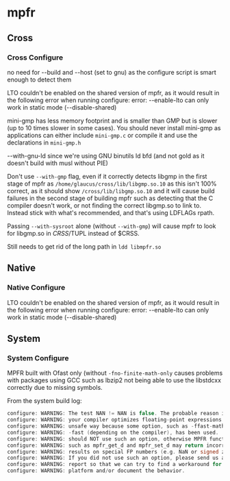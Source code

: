 # mpfr
## Cross
### Cross Configure
no need for --build and --host (set to gnu) as the configure script is smart
enough to detect them

LTO couldn't be enabled on the shared version of mpfr, as it would result
in the following error when running configure:
error: --enable-lto can only work in static mode (--disable-shared)

mini-gmp has less memory footprint and is smaller than GMP but is slower (up
to 10 times slower in some cases). You should never install mini-gmp as
applications can either include `mini-gmp.c` or compile it and use the
declarations in `mini-gmp.h`

--with-gnu-ld since we're using GNU binutils ld bfd (and not gold as it 
doesn't build with musl without PIE)

Don't use `--with-gmp` flag, even if it correctly detects libgmp in the first
stage of mpfr as `/home/glaucus/cross/lib/libgmp.so.10` as this isn't 100%
correct, as it should show `/cross/lib/libgmp.so.10` and it will cause build
failures in the second stage of building mpfr such as detecting that the C
compiler doesn't work, or not finding the correct libgmp.so to link to.
Instead stick with what's recommended, and that's using LDFLAGs rpath.

Passing `--with-sysroot` alone (without `--with-gmp`) will cause mpfr to look
for libgmp.so in $CRSS/$TUPL instead of $CRSS.

Still needs to get rid of the long path in `ldd libmpfr.so`

## Native
### Native Configure
LTO couldn't be enabled on the shared version of mpfr, as it would result
in the following error when running configure:
error: --enable-lto can only work in static mode (--disable-shared)

## System
### System Configure
MPFR built with Ofast only (without `-fno-finite-math-only` causes problems with
packages using GCC such as lbzip2 not being able to use the libstdcxx correctly
due to missing symbols.

From the system build log:
```C
configure: WARNING: The test NAN != NAN is false. The probable reason is that
configure: WARNING: your compiler optimizes floating-point expressions in an
configure: WARNING: unsafe way because some option, such as -ffast-math or
configure: WARNING: -fast (depending on the compiler), has been used.  You
configure: WARNING: should NOT use such an option, otherwise MPFR functions
configure: WARNING: such as mpfr_get_d and mpfr_set_d may return incorrect
configure: WARNING: results on special FP numbers (e.g. NaN or signed zeros).
configure: WARNING: If you did not use such an option, please send us a bug
configure: WARNING: report so that we can try to find a workaround for your
configure: WARNING: platform and/or document the behavior.
```
